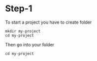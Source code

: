 # Step-1
To start a project you have to create folder
```
mkdir my-project
cd my-project
```
Then go into your folder
```
cd my-project
```